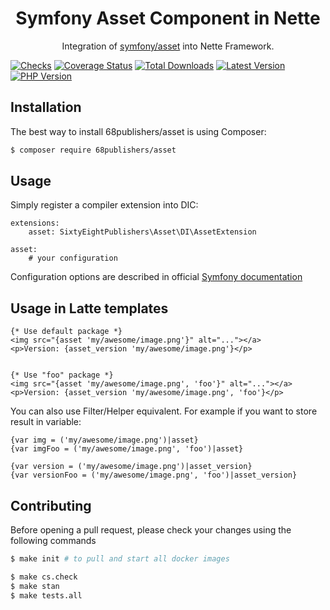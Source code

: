 <h1 align="center">Symfony Asset Component in Nette</h1>

<p align="center">
Integration of <a href="https://github.com/symfony/asset">symfony/asset</a> into Nette Framework.

<a href="https://github.com/68publishers/asset/actions"><img alt="Checks" src="https://badgen.net/github/checks/68publishers/asset/master"></a>
<a href="https://coveralls.io/github/68publishers/asset?branch=master"><img alt="Coverage Status" src="https://coveralls.io/repos/github/68publishers/asset/badge.svg?branch=master"></a>
<a href="https://packagist.org/packages/68publishers/asset"><img alt="Total Downloads" src="https://badgen.net/packagist/dt/68publishers/asset"></a>
<a href="https://packagist.org/packages/68publishers/asset"><img alt="Latest Version" src="https://badgen.net/packagist/v/68publishers/asset"></a>
<a href="https://packagist.org/packages/68publishers/asset"><img alt="PHP Version" src="https://badgen.net/packagist/php/68publishers/asset"></a>
</p>

## Installation

The best way to install 68publishers/asset is using Composer:

```sh
$ composer require 68publishers/asset
```

## Usage

Simply register a compiler extension into DIC:

```neon
extensions:
	asset: SixtyEightPublishers\Asset\DI\AssetExtension

asset:
	# your configuration
```

Configuration options are described in official [Symfony documentation](https://symfony.com/doc/6.0/reference/configuration/framework.html#assets)

## Usage in Latte templates

```latte
{* Use default package *}
<img src="{asset 'my/awesome/image.png'}" alt="..."></a>
<p>Version: {asset_version 'my/awesome/image.png'}</p>


{* Use "foo" package *}
<img src="{asset 'my/awesome/image.png', 'foo'}" alt="..."></a>
<p>Version: {asset_version 'my/awesome/image.png', 'foo'}</p>
```

You can also use Filter/Helper equivalent. For example if you want to store result in variable:

```latte
{var img = ('my/awesome/image.png')|asset}
{var imgFoo = ('my/awesome/image.png', 'foo')|asset}

{var version = ('my/awesome/image.png')|asset_version}
{var versionFoo = ('my/awesome/image.png', 'foo')|asset_version}
```

## Contributing

Before opening a pull request, please check your changes using the following commands

```bash
$ make init # to pull and start all docker images

$ make cs.check
$ make stan
$ make tests.all
```
